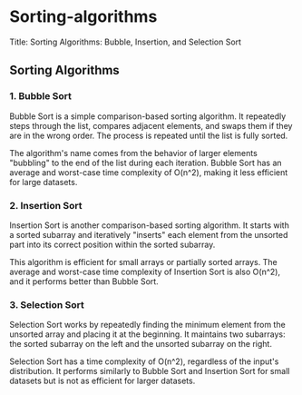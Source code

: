 # Sorting-algorithms
Title: Sorting Algorithms: Bubble, Insertion, and Selection Sort
## Sorting Algorithms
### 1. Bubble Sort
Bubble Sort is a simple comparison-based sorting algorithm. It repeatedly steps through the list, compares adjacent elements, and swaps them if they are in the wrong order. The process is repeated until the list is fully sorted.

The algorithm's name comes from the behavior of larger elements "bubbling" to the end of the list during each iteration. Bubble Sort has an average and worst-case time complexity of O(n^2), making it less efficient for large datasets.

### 2. Insertion Sort
Insertion Sort is another comparison-based sorting algorithm. It starts with a sorted subarray and iteratively "inserts" each element from the unsorted part into its correct position within the sorted subarray.

This algorithm is efficient for small arrays or partially sorted arrays. The average and worst-case time complexity of Insertion Sort is also O(n^2), and it performs better than Bubble Sort.

### 3. Selection Sort
Selection Sort works by repeatedly finding the minimum element from the unsorted array and placing it at the beginning. It maintains two subarrays: the sorted subarray on the left and the unsorted subarray on the right.

Selection Sort has a time complexity of O(n^2), regardless of the input's distribution. It performs similarly to Bubble Sort and Insertion Sort for small datasets but is not as efficient for larger datasets.
